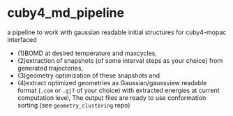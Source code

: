 # cuby4_md_pipeline
a pipeline to work with gaussian readable initial structures for cuby4-mopac interfaced 
* (1)BOMD at desired temperature and maxcycles, 
* (2)extraction of snapshots (of some interval steps as your choice) from generated trajectories, 
* (3)geometry optimization of these snapshots and 
* (4)extract optimized geometries as Gaussian/gaussview readable format (`.com` or `.gjf` of your choice) with extracted energies at current computation level, 
The output files are ready to use conformation sorting (see `geometry_clustering` repo)
